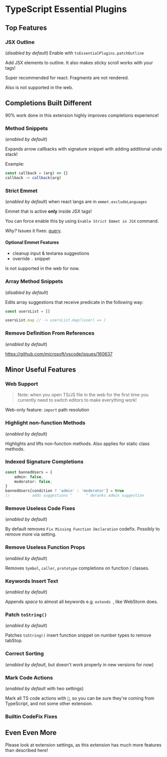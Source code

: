 # TypeScript Essential Plugins

## Top Features

### JSX Outline

(*disabled by default*) Enable with `tsEssentialPlugins.patchOutline`

Add JSX elements to outline. It also makes sticky scroll works with your tags!

Super recommended for react. Fragments are not rendered.

Also is not supported in the web.

## **Completions Built Different**

90% work done in this extension highly improves completions experience!

### Method Snippets

(*enabled by default*)

Expands arrow callbacks with signature snippet with adding additional undo stack!

Example:

```ts
const callback = (arg) => {}
callback -> callback(arg)
```

### Strict Emmet

(*enabled by default*) when react langs are in `emmet.excludeLanguages`

Emmet that is active **only** inside JSX tags!

You can force enable this by using `Enable Strict Emmet in JSX` command.

*Why?* Issues it fixes: [query](https://github.com/microsoft/vscode/issues?q=sort%3Aupdated-desc+51537+150671+142978+119736).

#### Optional Emmet Features

- cleanup input & textarea suggestions
- override `.` snippet

Is not supported in the web for now.

### Array Method Snippets

(*disabled by default*)

Edits array suggestions that receive predicate in the following way:

```ts
const usersList = []

usersList.map // -> usersList.map((user) => )
```

### Remove Definition From References

(*enabled by default*)

<https://github.com/microsoft/vscode/issues/160637>

## Minor Useful Features

### Web Support

> Note: when you open TS/JS file in the web for the first time you currently need to switch editors to make everything work!

Web-only feature: `import` path resolution

### Highlight non-function Methods

(*enabled by default*)

Highlights and lifts non-function methods. Also applies for static class methods.

### Indexed Signature Completions

```ts
const bannedUsers = {
    admin: false,
    moderator: false,
}
bannedUsers[condition ? 'admin' : 'moderator'] = true
//          adds suggestions ^      ^ deranks admin suggestion
```

### Remove Useless Code Fixes

(*enabled by default*)

By default removes `Fix Missing Function Declaration` codefix. Possibly to remove more via setting.

### Remove Useless Function Props

(*enabled by default*)

Removes `Symbol`, `caller`, `prototype` completions on function / classes.

### Keywords Insert Text

(*enabled by default*)

Appends *space* to almost all keywords e.g. `extends `, like WebStorm does.

### Patch `toString()`

(*enabled by default*)

Patches `toString()` insert function snippet on number types to remove tabStop.

### Correct Sorting

(*enabled by default*, but doesn't work properly in new versions for now)

### Mark Code Actions

(*enabled by default* with two settings)

Mark all TS code actions with `🔵`, so you can be sure they're coming from TypeScript, and not some other extension.

### Builtin CodeFix Fixes

## Even Even More

Please look at extension settings, as this extension has much more features than described here!
